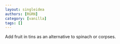 ```yaml
---
layout: singleidea
authors: [RGRN]
category: [vanilla]
tags: []
---
```

Add fruit in tins as an alternative to spinach or corpses.
